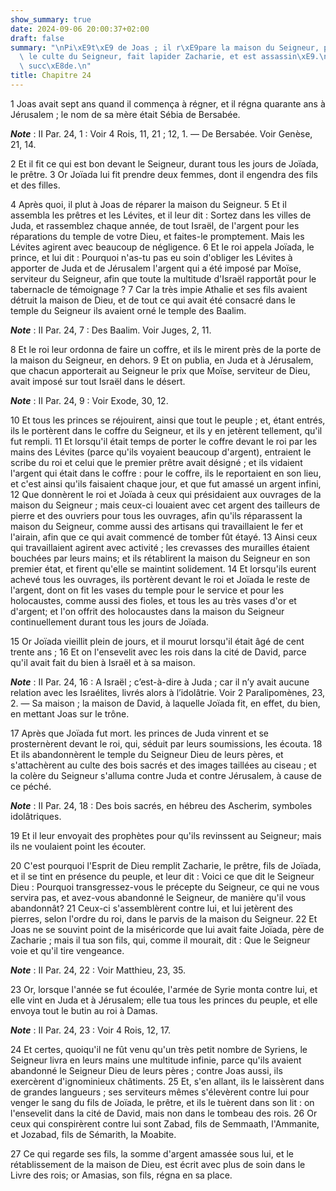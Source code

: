 ```yaml
---
show_summary: true
date: 2024-09-06 20:00:37+02:00
draft: false
summary: "\nPi\xE9t\xE9 de Joas ; il r\xE9pare la maison du Seigneur, puis il abandonne\
  \ le culte du Seigneur, fait lapider Zacharie, et est assassin\xE9.\nAmasias lui\
  \ succ\xE8de.\n"
title: Chapitre 24
---
```





1 Joas avait sept ans quand il commença à régner, et il régna quarante ans à Jérusalem ; le nom de sa mère était Sébia de Bersabée.

***Note*** :  II Par. 24, 1 : Voir 4 Rois, 11, 21 ; 12, 1. ― De Bersabée. Voir Genèse, 21, 14.

2 Et il fit ce qui est bon devant le Seigneur, durant tous les jours de Joïada, le prêtre. 3 Or Joïada lui fit prendre deux femmes, dont il engendra des fils et des filles.


4 Après quoi, il plut à Joas de réparer la maison du Seigneur. 5 Et il assembla les prêtres et les Lévites, et il leur dit : Sortez dans les villes de Juda, et rassemblez chaque année, de tout Israël, de l'argent pour les réparations du temple de votre Dieu, et faites-le promptement. Mais les Lévites agirent avec beaucoup de négligence. 6 Et le roi appela Joïada, le prince, et lui dit : Pourquoi n'as-tu pas eu soin d'obliger les Lévites à apporter de Juda et de Jérusalem l'argent qui a été imposé par Moïse, serviteur du Seigneur, afin que toute la multitude d'Israël rapportât pour le tabernacle de témoignage ? 7 Car la très impie Athalie et ses fils avaient détruit la maison de Dieu, et de tout ce qui avait été consacré dans le temple du Seigneur ils avaient orné le temple des Baalim.

***Note*** :  II Par. 24, 7 : Des Baalim. Voir Juges, 2, 11.


8 Et le roi leur ordonna de faire un coffre, et ils le mirent près de la porte de la maison du Seigneur, en dehors. 9 Et on publia, en Juda et à Jérusalem, que chacun apporterait au Seigneur le prix que Moïse, serviteur de Dieu, avait imposé sur tout Israël dans le désert.

***Note*** :  II Par. 24, 9 : Voir Exode, 30, 12.

10 Et tous les princes se réjouirent, ainsi que tout le peuple ; et, étant entrés, ils le portèrent dans le coffre du Seigneur, et ils y en jetèrent tellement, qu'il fut rempli. 11 Et lorsqu'il était temps de porter le coffre devant le roi par les mains des Lévites (parce qu'ils voyaient beaucoup d'argent), entraient le scribe du roi et celui que le premier prêtre avait désigné ; et ils vidaient l'argent qui était dans le coffre : pour le coffre, ils le reportaient en son lieu, et c'est ainsi qu'ils faisaient chaque jour, et que fut amassé un argent infini, 12 Que donnèrent le roi et Joïada à ceux qui présidaient aux ouvrages de la maison du Seigneur ; mais ceux-ci louaient avec cet argent des tailleurs de pierre et des ouvriers pour tous les ouvrages, afin qu'ils réparassent la maison du Seigneur, comme aussi des artisans qui travaillaient le fer et l'airain, afin que ce qui avait commencé de tomber fût étayé. 13 Ainsi ceux qui travaillaient agirent avec activité ; les crevasses des murailles étaient bouchées
par leurs mains; et ils rétablirent la maison du Seigneur en son premier état, et firent qu'elle se maintint solidement. 14 Et lorsqu'ils eurent achevé tous les ouvrages, ils portèrent devant le roi et Joïada le reste de l'argent, dont on fit les vases du temple pour le service et pour les holocaustes, comme aussi des fioles, et tous les au très vases d'or et d'argent; et l'on offrit des holocaustes dans la maison du Seigneur continuellement durant tous les jours de Joïada.


15 Or Joïada vieillit plein de jours, et il mourut lorsqu'il était âgé de cent trente ans ; 16 Et on l'ensevelit avec les rois dans la cité de David, parce qu'il avait fait du bien à Israël et à sa maison.

***Note*** :  II Par. 24, 16 : A Israël ; c’est-à-dire à Juda ; car il n’y avait aucune relation avec les Israélites, livrés alors à l’idolâtrie. Voir 2 Paralipomènes, 23, 2. ― Sa maison ; la maison de David, à laquelle Joïada fit, en effet, du bien, en mettant Joas sur le trône.


17 Après que Joïada fut mort. les princes de Juda vinrent et se prosternèrent devant le roi, qui, séduit par leurs soumissions, les écouta. 18 Et ils abandonnèrent le temple du Seigneur Dieu de leurs pères, et s'attachèrent au culte des bois sacrés et des images taillées au ciseau ; et la colère du Seigneur s'alluma contre Juda et contre Jérusalem, à cause de ce péché.

***Note*** :  II Par. 24, 18 : Des bois sacrés, en hébreu des Ascherim, symboles idolâtriques.

19 Et il leur envoyait des prophètes pour qu'ils revinssent au Seigneur; mais ils ne voulaient point les écouter.


20 C'est pourquoi l'Esprit de Dieu remplit Zacharie, le prêtre, fils de Joïada, et il se tint en présence du peuple, et leur dit : Voici ce que dit le Seigneur Dieu : Pourquoi transgressez-vous le précepte du Seigneur, ce qui ne vous servira pas, et avez-vous abandonné le Seigneur, de manière qu'il vous abandonnât? 21 Ceux-ci s'assemblèrent contre lui, et lui jetèrent des pierres, selon l'ordre du roi, dans le parvis de la maison du Seigneur. 22 Et Joas ne se souvint point de la miséricorde que lui avait faite Joïada, père de Zacharie ; mais il tua son fils, qui, comme il mourait, dit : Que le Seigneur voie et qu'il tire vengeance.

***Note*** :  II Par. 24, 22 : Voir Matthieu, 23, 35.


23 Or, lorsque l'année se fut écoulée, l'armée de Syrie monta contre lui, et elle vint en Juda et à Jérusalem; elle tua tous les princes du peuple, et elle envoya tout le butin au roi à Damas.

***Note*** :  II Par. 24, 23 : Voir 4 Rois, 12, 17.

24 Et certes, quoiqu'il ne fût venu qu'un très petit nombre de Syriens, le Seigneur livra en leurs mains une multitude infinie, parce qu'ils avaient abandonné le Seigneur Dieu de leurs pères ; contre Joas aussi, ils exercèrent d'ignominieux châtiments. 25 Et, s'en allant, ils le laissèrent dans de grandes langueurs ; ses serviteurs mêmes s'élevèrent contre lui pour venger le sang du fils de Joïada, le prêtre, et ils le tuèrent dans son lit : on l'ensevelit dans la cité de David, mais non dans le tombeau des rois. 26 Or ceux qui conspirèrent contre lui sont Zabad, fils de Semmaath, l'Ammanite, et Jozabad, fils de Sémarith, la Moabite.


27 Ce qui regarde ses fils, la somme d'argent amassée sous lui, et le rétablissement de la maison de Dieu, est écrit avec plus de soin dans le Livre des rois; or Amasias, son fils, régna en sa place.

